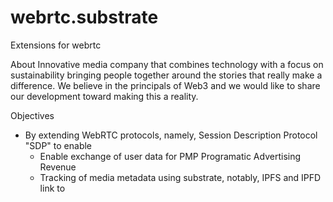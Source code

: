 # webrtc.substrate
Extensions for webrtc 

About
Innovative media company that combines technology with a focus on sustainability bringing people together around the stories that really make a difference. We believe in the principals of Web3 and we would like to share our development toward making this a reality.


Objectives 

- By extending WebRTC protocols, namely, Session Description Protocol "SDP" to enable 
  - Enable exchange of user data for PMP Programatic Advertising Revenue
  - Tracking of media metadata using substrate, notably, IPFS and IPFD link to 
